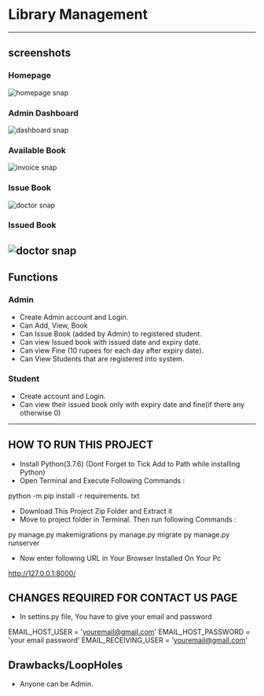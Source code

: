 # Library Management

---
## screenshots
### Homepage
![homepage snap](https://github.com/sumitkumar1503/librarymanagement/blob/master/static/screenshots/homepage.png?raw=true)
### Admin Dashboard
![dashboard snap](https://github.com/sumitkumar1503/librarymanagement/blob/master/static/screenshots/adminhomepage.png?raw=true)
### Available Book
![invoice snap](https://github.com/sumitkumar1503/librarymanagement/blob/master/static/screenshots/availablebook.png?raw=true)
### Issue Book
![doctor snap](https://github.com/sumitkumar1503/librarymanagement/blob/master/static/screenshots/issuebook.png?raw=true)
### Issued Book
![doctor snap](https://github.com/sumitkumar1503/librarymanagement/blob/master/static/screenshots/bookissued.png?raw=true)
---
## Functions
### Admin
- Create Admin account and Login.
- Can Add, View, Book
- Can Issue Book (added by Admin) to registered student.
- Can view Issued book with issued date and expiry date.
- Can view Fine (10 rupees for each day after expiry date).
- Can View Students that are registered into system.

### Student
- Create account and Login.
- Can view their issued book only with expiry date and fine(if there any otherwise 0)
---

## HOW TO RUN THIS PROJECT
- Install Python(3.7.6) (Dont Forget to Tick Add to Path while installing Python)
- Open Terminal and Execute Following Commands :

python -m pip install -r requirements. txt

- Download This Project Zip Folder and Extract it
- Move to project folder in Terminal. Then run following Commands :

py manage.py makemigrations
py manage.py migrate
py manage.py runserver

- Now enter following URL in Your Browser Installed On Your Pc

http://127.0.0.1:8000/


## CHANGES REQUIRED FOR CONTACT US PAGE
- In settins.py file, You have to give your email and password

EMAIL_HOST_USER = 'youremail@gmail.com'
EMAIL_HOST_PASSWORD = 'your email password'
EMAIL_RECEIVING_USER = 'youremail@gmail.com'


## Drawbacks/LoopHoles
- Anyone can be Admin.

